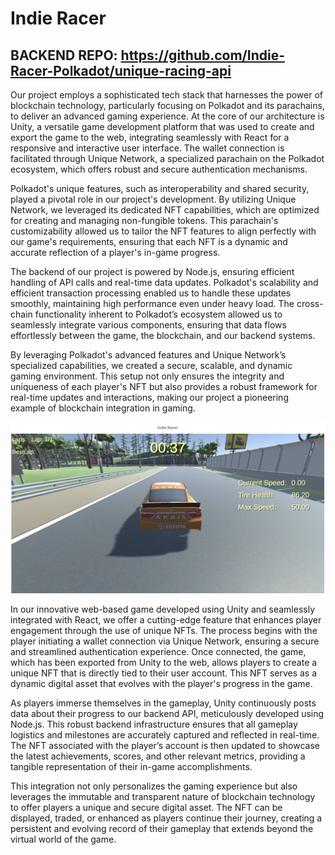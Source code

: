 # Indie Racer

## BACKEND REPO: https://github.com/Indie-Racer-Polkadot/unique-racing-api

Our project employs a sophisticated tech stack that harnesses the power of blockchain technology, particularly focusing on Polkadot and its parachains, to deliver an advanced gaming experience. At the core of our architecture is Unity, a versatile game development platform that was used to create and export the game to the web, integrating seamlessly with React for a responsive and interactive user interface. The wallet connection is facilitated through Unique Network, a specialized parachain on the Polkadot ecosystem, which offers robust and secure authentication mechanisms.

Polkadot's unique features, such as interoperability and shared security, played a pivotal role in our project's development. By utilizing Unique Network, we leveraged its dedicated NFT capabilities, which are optimized for creating and managing non-fungible tokens. This parachain's customizability allowed us to tailor the NFT features to align perfectly with our game's requirements, ensuring that each NFT is a dynamic and accurate reflection of a player's in-game progress.

The backend of our project is powered by Node.js, ensuring efficient handling of API calls and real-time data updates. Polkadot's scalability and efficient transaction processing enabled us to handle these updates smoothly, maintaining high performance even under heavy load. The cross-chain functionality inherent to Polkadot’s ecosystem allowed us to seamlessly integrate various components, ensuring that data flows effortlessly between the game, the blockchain, and our backend systems.

By leveraging Polkadot's advanced features and Unique Network’s specialized capabilities, we created a secure, scalable, and dynamic gaming environment. This setup not only ensures the integrity and uniqueness of each player's NFT but also provides a robust framework for real-time updates and interactions, making our project a pioneering example of blockchain integration in gaming.

![Screenshot](ss.png)

In our innovative web-based game developed using Unity and seamlessly integrated with React, we offer a cutting-edge feature that enhances player engagement through the use of unique NFTs. The process begins with the player initiating a wallet connection via Unique Network, ensuring a secure and streamlined authentication experience. Once connected, the game, which has been exported from Unity to the web, allows players to create a unique NFT that is directly tied to their user account. This NFT serves as a dynamic digital asset that evolves with the player's progress in the game.

As players immerse themselves in the gameplay, Unity continuously posts data about their progress to our backend API, meticulously developed using Node.js. This robust backend infrastructure ensures that all gameplay logistics and milestones are accurately captured and reflected in real-time. The NFT associated with the player’s account is then updated to showcase the latest achievements, scores, and other relevant metrics, providing a tangible representation of their in-game accomplishments.

This integration not only personalizes the gaming experience but also leverages the immutable and transparent nature of blockchain technology to offer players a unique and secure digital asset. The NFT can be displayed, traded, or enhanced as players continue their journey, creating a persistent and evolving record of their gameplay that extends beyond the virtual world of the game.
